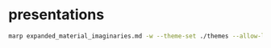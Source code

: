 # presentations

```sh
marp expanded_material_imaginaries.md -w --theme-set ./themes --allow-local-files --html
```
